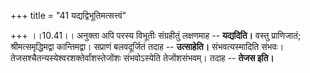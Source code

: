 +++
title = "41 यद्यद्विभूतिमत्सत्त्वं"

+++
।।10.41।। अनुक्ता अपि परस्य विभूतीः संग्रहीतुं लक्षणमाह -- **यद्यदिति।**
वस्तु प्राणिजातं; श्रीमत्समृद्धिमद्वा कान्तिमद्वा। सप्राणं बलवदूर्जितं
तदाह -- **उत्साहेति।** संभवत्यस्मादिति संभवः।
तेजसश्चैतन्यस्येश्वरशक्तेर्वांशस्तेजोंशः संभवोऽस्येति तेजोंशसंभवम्। तदाह
-- **तेजस इति।**
